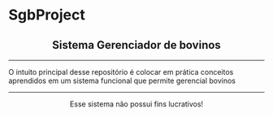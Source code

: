# SgbProject
<center><h2>Sistema Gerenciador de bovinos</h2></center>
<hr>
O intuito principal desse repositório é colocar em prática conceitos aprendidos em um sistema funcional que permite gerencial bovinos 
<hr>
<center>Esse sistema não possui fins lucrativos!<center>
